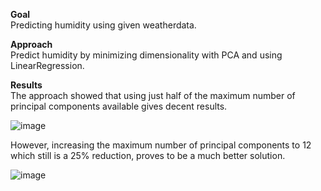 **Goal**  
Predicting humidity using given weatherdata.

**Approach**  
Predict humidity by minimizing dimensionality with PCA and using LinearRegression.

**Results**  
The approach showed that using just half of the maximum number of principal components available gives decent results.

![image](https://user-images.githubusercontent.com/67264647/109617093-a3217600-7b3e-11eb-943f-1466cb53c6bb.png)


However, increasing the maximum number of principal components to 12 which still is a 25% reduction, proves to be a much 
better solution.

![image](https://user-images.githubusercontent.com/67264647/109616956-7b321280-7b3e-11eb-8908-b39894618b86.png)
